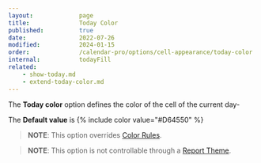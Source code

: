 ```yaml
---
layout:             page
title:              Today Color
published:          true
date:               2022-07-26
modified:           2024-01-15
order:              /calendar-pro/options/cell-appearance/today-color
internal:           todayFill
related:
    - show-today.md
    - extend-today-color.md
---
```

The **Today color** option defines the color of the cell of the current day- 

The **Default value** is {% include color value="#D64550" %}

> **NOTE**: This option overrides [Color Rules](../../features/color-rules.md).

> **NOTE**: This option is not controllable through a [Report Theme](../../features/themes.md).